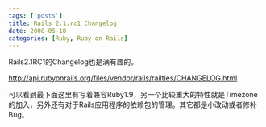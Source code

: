 ```yaml
---
tags: ['posts']
title: Rails 2.1.rc1 Changelog
date: 2008-05-18
categories: [Ruby, Ruby on Rails]
---
```

Rails2.1RC1的Changelog也是满有趣的。

http://api.rubyonrails.org/files/vendor/rails/railties/CHANGELOG.html

可以看到最下面这里有写着兼容Ruby1.9，另一个比较重大的特性就是Timezone的加入，另外还有对于Rails应用程序的依赖包的管理。其它都是小改动或者修补Bug。
